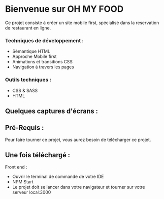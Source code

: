 # Bienvenue sur OH MY FOOD

Ce projet consiste à créer un site mobile first, spécialisé dans la reservation de restaurant en ligne. 

### Techniques de développement :

- Sémantique HTML
- Approche Mobile first
- Animations et transitions CSS
- Navigation à travers les pages 

### Outils techniques :

- CSS & SASS
- HTML


## Quelques captures d'écrans : 






## Pré-Requis :
Pour faire tourner ce projet, vous aurez besoin de télécharger ce projet.


## Une fois téléchargé :

Front end : 
- Ouvrir le terminal de commande de votre IDE
- NPM Start
- Le projet doit se lancer dans votre navigateur et tourner sur votre serveur local:3000

